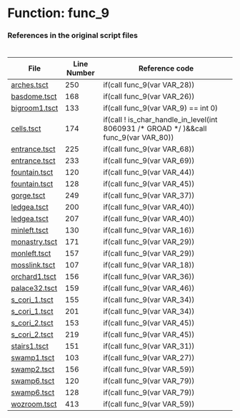 # Function: func_9
### References in the original script files

#

| File | Line Number | Reference code |
| --- | --- | --- |
| [arches.tsct](../../../out/arches.tsct#L250) | 250 | if(call func_9(var VAR_28)) |
| [basdome.tsct](../../../out/basdome.tsct#L168) | 168 | if(call func_9(var VAR_26)) |
| [bigroom1.tsct](../../../out/bigroom1.tsct#L133) | 133 | if(call func_9(var VAR_9) == int 0) |
| [cells.tsct](../../../out/cells.tsct#L174) | 174 | if(call ! is_char_handle_in_level(int 8060931 /* GROAD */ )&&call func_9(var VAR_80)) |
| [entrance.tsct](../../../out/entrance.tsct#L225) | 225 | if(call func_9(var VAR_68)) |
| [entrance.tsct](../../../out/entrance.tsct#L233) | 233 | if(call func_9(var VAR_69)) |
| [fountain.tsct](../../../out/fountain.tsct#L120) | 120 | if(call func_9(var VAR_44)) |
| [fountain.tsct](../../../out/fountain.tsct#L128) | 128 | if(call func_9(var VAR_45)) |
| [gorge.tsct](../../../out/gorge.tsct#L249) | 249 | if(call func_9(var VAR_37)) |
| [ledgea.tsct](../../../out/ledgea.tsct#L200) | 200 | if(call func_9(var VAR_40)) |
| [ledgea.tsct](../../../out/ledgea.tsct#L207) | 207 | if(call func_9(var VAR_40)) |
| [minleft.tsct](../../../out/minleft.tsct#L130) | 130 | if(call func_9(var VAR_16)) |
| [monastry.tsct](../../../out/monastry.tsct#L171) | 171 | if(call func_9(var VAR_29)) |
| [monleft.tsct](../../../out/monleft.tsct#L157) | 157 | if(call func_9(var VAR_29)) |
| [mosslink.tsct](../../../out/mosslink.tsct#L107) | 107 | if(call func_9(var VAR_18)) |
| [orchard1.tsct](../../../out/orchard1.tsct#L156) | 156 | if(call func_9(var VAR_36)) |
| [palace32.tsct](../../../out/palace32.tsct#L159) | 159 | if(call func_9(var VAR_46)) |
| [s_cori_1.tsct](../../../out/s_cori_1.tsct#L155) | 155 | if(call func_9(var VAR_34)) |
| [s_cori_1.tsct](../../../out/s_cori_1.tsct#L201) | 201 | if(call func_9(var VAR_34)) |
| [s_cori_2.tsct](../../../out/s_cori_2.tsct#L153) | 153 | if(call func_9(var VAR_45)) |
| [s_cori_2.tsct](../../../out/s_cori_2.tsct#L219) | 219 | if(call func_9(var VAR_45)) |
| [stairs1.tsct](../../../out/stairs1.tsct#L151) | 151 | if(call func_9(var VAR_31)) |
| [swamp1.tsct](../../../out/swamp1.tsct#L103) | 103 | if(call func_9(var VAR_27)) |
| [swamp2.tsct](../../../out/swamp2.tsct#L156) | 156 | if(call func_9(var VAR_59)) |
| [swamp6.tsct](../../../out/swamp6.tsct#L120) | 120 | if(call func_9(var VAR_79)) |
| [swamp6.tsct](../../../out/swamp6.tsct#L128) | 128 | if(call func_9(var VAR_79)) |
| [wozroom.tsct](../../../out/wozroom.tsct#L413) | 413 | if(call func_9(var VAR_59)) |
